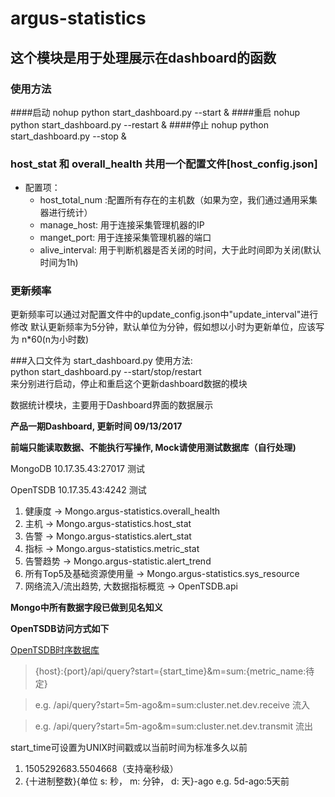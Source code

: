# argus-statistics

## 这个模块是用于处理展示在dashboard的函数


### 使用方法
####启动
nohup python start_dashboard.py --start & 
####重启
nohup python start_dashboard.py --restart \& 
####停止
nohup python start_dashboard.py --stop & 


### host_stat 和 overall_health 共用一个配置文件[host_config.json]
- 配置项：
  - host_total_num :配置所有存在的主机数（如果为空，我们通过通用采集器进行统计）
  - manage_host: 用于连接采集管理机器的IP
  - manget_port: 用于连接采集管理机器的端口
  - alive_interval: 用于判断机器是否关闭的时间，大于此时间即为关闭(默认时间为1h)
  
### 更新频率
更新频率可以通过对配置文件中的update_config.json中"update_interval"进行修改
默认更新频率为5分钟，默认单位为分钟，假如想以小时为更新单位，应该写为 n*60(n为小时数)

###入口文件为 start_dashboard.py
使用方法:<br>
python start_dashboard.py --start/stop/restart <br>
来分别进行启动，停止和重启这个更新dashboard数据的模块

数据统计模块，主要用于Dashboard界面的数据展示

**产品一期Dashboard, 更新时间 09/13/2017**

**前端只能读取数据、不能执行写操作, Mock请使用测试数据库（自行处理)**


MongoDB   10.17.35.43:27017 测试

OpenTSDB  10.17.35.43:4242 测试

1. 健康度 -> Mongo.argus-statistics.overall_health
2. 主机 -> Mongo.argus-statistics.host_stat
3. 告警 -> Mongo.argus-statistics.alert_stat
4. 指标 -> Mongo.argus-statistics.metric_stat
5. 告警趋势 -> Mongo.argus-statistic.alert_trend
5. 所有Top5及基础资源使用量 -> Mongo.argus-statistics.sys_resource
6. 网络流入/流出趋势, 大数据指标概览 -> OpenTSDB.api

**Mongo中所有数据字段已做到见名知义**

**OpenTSDB访问方式如下**


[OpenTSDB时序数据库](https://opentsdb.net)

> {host}:{port}/api/query?start={start_time}&m=sum:{metric_name:待定}

> e.g. /api/query?start=5m-ago&m=sum:cluster.net.dev.receive 流入

> e.g. /api/query?start=5m-ago&m=sum:cluster.net.dev.transmit 流出

start_time可设置为UNIX时间戳或以当前时间为标准多久以前

1. 1505292683.5504668（支持毫秒级）
2. {十进制整数}{单位 s: 秒， m: 分钟， d: 天}-ago e.g. 5d-ago:5天前
